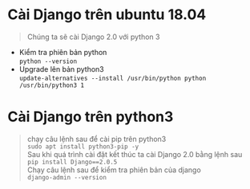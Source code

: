 # Cài Django trên ubuntu 18.04
> Chúng ta sẽ cài Django 2.0 với python 3  
* Kiểm tra phiên bản python  
`python --version`  
* Upgrade lên bản python3  
`update-alternatives --install /usr/bin/python python /usr/bin/python3 1`  
# Cài Django trên python3
> chạy câu lệnh sau để cài pip trên python3  
`sudo apt install python3-pip -y`  
> Sau khi quá trình cài đặt kết thúc ta cài Django 2.0 bằng lệnh sau  
`pip install Django==2.0.5`  
> Chạy câu lệnh sau để kiểm tra phiên bản của django  
`django-admin --version`